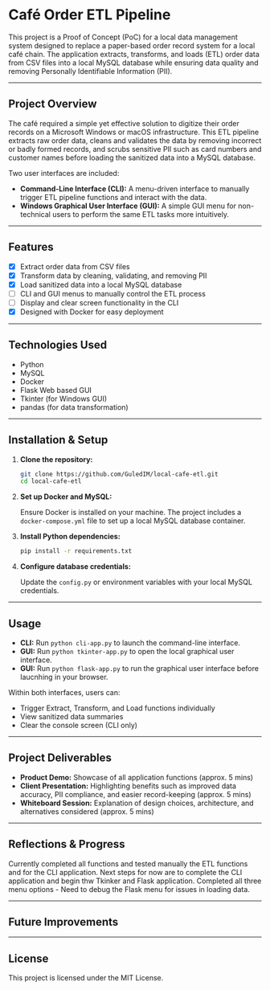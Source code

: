 # Café Order ETL Pipeline

This project is a Proof of Concept (PoC) for a local data management system designed to replace a paper-based order record system for a local café chain. The application extracts, transforms, and loads (ETL) order data from CSV files into a local MySQL database while ensuring data quality and removing Personally Identifiable Information (PII).

---

## Project Overview

The café required a simple yet effective solution to digitize their order records on a Microsoft Windows or macOS infrastructure. This ETL pipeline extracts raw order data, cleans and validates the data by removing incorrect or badly formed records, and scrubs sensitive PII such as card numbers and customer names before loading the sanitized data into a MySQL database.

Two user interfaces are included:
- **Command-Line Interface (CLI):** A menu-driven interface to manually trigger ETL pipeline functions and interact with the data.
- **Windows Graphical User Interface (GUI):** A simple GUI menu for non-technical users to perform the same ETL tasks more intuitively.

---

## Features

-[x] Extract order data from CSV files
-[x] Transform data by cleaning, validating, and removing PII
-[x] Load sanitized data into a local MySQL database
-[ ] CLI and GUI menus to manually control the ETL process
-[ ] Display and clear screen functionality in the CLI
-[x] Designed with Docker for easy deployment

---

## Technologies Used

- Python  
- MySQL  
- Docker  
- Flask Web based GUI
- Tkinter (for Windows GUI) 
- pandas (for data transformation)  

---

## Installation & Setup

1. **Clone the repository:**

   ```bash
   git clone https://github.com/GuledIM/local-cafe-etl.git
   cd local-cafe-etl
    ````

2. **Set up Docker and MySQL:**

   Ensure Docker is installed on your machine. The project includes a `docker-compose.yml` file to set up a local MySQL database container.

3. **Install Python dependencies:**

   ```bash
   pip install -r requirements.txt
   ```

4. **Configure database credentials:**

   Update the `config.py` or environment variables with your local MySQL credentials.

---

## Usage

* **CLI:** Run `python cli-app.py` to launch the command-line interface.
* **GUI:** Run `python tkinter-app.py` to open the local graphical user interface.
* **GUI:** Run `python flask-app.py` to run the graphical user interface before laucnhing in your browser.


Within both interfaces, users can:

* Trigger Extract, Transform, and Load functions individually
* View sanitized data summaries
* Clear the console screen (CLI only)

---

## Project Deliverables

* **Product Demo:** Showcase of all application functions (approx. 5 mins)
* **Client Presentation:** Highlighting benefits such as improved data accuracy, PII compliance, and easier record-keeping (approx. 5 mins)
* **Whiteboard Session:** Explanation of design choices, architecture, and alternatives considered (approx. 5 mins)

---

## Reflections & Progress

Currently completed all functions and tested manually the ETL functions and for the CLI application.
Next steps for now are to complete the CLI application and begin thw Tkinker and Flask application.
Completed all three menu options - Need to debug the Flask menu for issues in loading data. 


---

## Future Improvements


---

## License

This project is licensed under the MIT License.